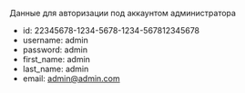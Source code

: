 Данные для авторизации под аккаунтом администратора

- id: 22345678-1234-5678-1234-567812345678
- username: admin
- password: admin
- first_name: admin
- last_name: admin
- email: admin@admin.com